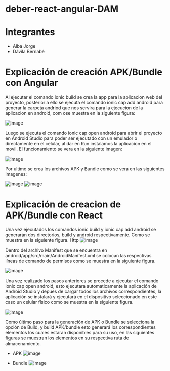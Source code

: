 # deber-react-angular-DAM

# Integrantes
* Alba Jorge
* Dávila Bernabé

# Explicación de creación APK/Bundle con Angular
Al ejecutar el comando ionic build se crea la app para la aplicacion web del proyecto, posterior a ello se ejecuta el comando ionic cap add android para generar la carpeta andriod que nos servira para la ejecucion de la aplicacion en android, com ose muestra en la siguiente figura:

![image](https://user-images.githubusercontent.com/58036212/146658889-9f963bc6-9d2c-4255-a152-da93e5f23b10.png)

Luego se ejecuta el comando ionic cap open android para abrir el proyecto en Android Studio para poder ser ejecutado con un emulador o directamente en el celular, al dar en Run instalamos la aplicacion en el movil. El funcionamiento se vera en la siguiente imagen:

![image](https://user-images.githubusercontent.com/58036212/146658906-03438c6d-19cc-4ec8-8cd0-0136f97ab33a.png)

Por ultimo se crea los archivos APK y Bundle como se vera en las siguientes imagenes:

![image](https://user-images.githubusercontent.com/58036212/146658930-18321e7b-ee0b-4f1a-aa49-f4b83fa346a8.png)
![image](https://user-images.githubusercontent.com/58036212/146658932-b2537d0f-e1fa-462b-b95b-3d20615d6029.png)

# Explicación de creacion de APK/Bundle con React

Una vez ejecutados los comandos ionic build y ionic cap add android se generarán dos directorios, build y android respectivamente. Como se muestra en la siguiente figura.
Http
![image](https://user-images.githubusercontent.com/66254573/146658481-2881bd46-76e1-40d1-b769-103ae8c71fb3.png)

Dentro del archivo Manifest que se encuentra en android/app/src/main/AndroidManifest.xml se colocan las respectivas líneas de comando de permisos como se muestra en la siguiente figura.

![image](https://user-images.githubusercontent.com/66254573/146658511-e3cac04a-220e-48a3-8b4d-a0cd2eacd3ab.png)


Una vez realizado los pasos anteriores se procede a ejecutar el comando ionic cap open android, esto ejecutara automaticamente la aplicación de Android Studio y depues de cargar todos los archivos correspondientes, la aplicación se instalará y ejecutará en el dispositivo seleccionado en este caso un celular físico como se muestra en la siguiente figura.

![image](https://user-images.githubusercontent.com/66254573/146658583-e4825a0c-22a0-4d3c-b049-9ec2427dfd15.png)

Como último paso para la generación de APK o Bundle se selecciona la opción de Build, y build APK/bundle esto generará los correspondientes elementos los cuales estaran disponibles para su uso, en las siguientes figuras se muestran los elementos en su respectiva ruta de almacenamiento.

* APK
![image](https://user-images.githubusercontent.com/66254573/146658614-03097b93-7621-483c-9337-c519067d5faf.png)

* Bundle
![image](https://user-images.githubusercontent.com/66254573/146658617-0e4e3659-37b8-4e30-92ba-18fd60274f38.png)





